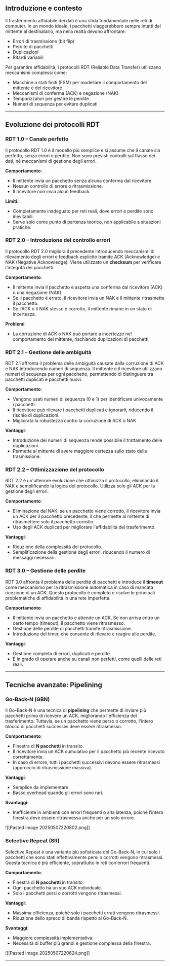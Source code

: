## **Introduzione e contesto**

Il trasferimento affidabile dei dati è una sfida fondamentale nelle reti di computer. In un mondo ideale, i pacchetti viaggerebbero sempre intatti dal mittente al destinatario, ma nella realtà devono affrontare:

- Errori di trasmissione (bit flip)
- Perdite di pacchetti
- Duplicazioni
- Ritardi variabili

Per garantire affidabilità, i protocolli RDT (Reliable Data Transfer) utilizzano meccanismi complessi come:

- Macchine a stati finiti (FSM) per modellare il comportamento del mittente e del ricevitore
- Meccanismi di conferma (ACK) e negazione (NAK)
- Temporizzatori per gestire le perdite
- Numeri di sequenza per evitare duplicati

---

## **Evoluzione dei protocolli RDT**

### **RDT 1.0 – Canale perfetto**

Il protocollo RDT 1.0 è il modello più semplice e si assume che il canale sia perfetto, senza errori o perdite. Non sono previsti controlli sul flusso dei dati, né meccanismi di gestione degli errori.

**Comportamento**:

- Il mittente invia un pacchetto senza alcuna conferma dal ricevitore.
- Nessun controllo di errore o ritrasmissione.
- Il ricevitore non invia alcun feedback.

**Limiti**:

- Completamente inadeguato per reti reali, dove errori e perdite sono inevitabili.
- Serve solo come punto di partenza teorico, non applicabile a situazioni pratiche.


### **RDT 2.0 – Introduzione del controllo errori**

Il protocollo RDT 2.0 migliora il precedente introducendo meccanismi di rilevamento degli errori e feedback esplicito tramite ACK (Acknowledge) e NAK (Negative Acknowledge). Viene utilizzato un **checksum** per verificare l'integrità dei pacchetti.

**Comportamento**:

- Il mittente invia il pacchetto e aspetta una conferma dal ricevitore (ACK) o una negazione (NAK).
- Se il pacchetto è errato, il ricevitore invia un NAK e il mittente ritrasmette il pacchetto.
- Se l'ACK o il NAK stesso è corrotto, il mittente rimane in un stato di incertezza.

**Problemi**:

- La corruzione di ACK o NAK può portare a incertezze nel comportamento del mittente, rischiando duplicazioni di pacchetti.


### **RDT 2.1 – Gestione delle ambiguità**

RDT 2.1 affronta il problema delle ambiguità causate dalla corruzione di ACK e NAK introducendo numeri di sequenza. Il mittente e il ricevitore utilizzano numeri di sequenza per ogni pacchetto, permettendo di distinguere tra pacchetti duplicati e pacchetti nuovi.

**Comportamento**:

- Vengono usati numeri di sequenza (0 e 1) per identificare univocamente i pacchetti.
- Il ricevitore può rilevare i pacchetti duplicati e ignorarli, riducendo il rischio di duplicazioni.
- Migliorata la robustezza contro la corruzione di ACK o NAK

**Vantaggi**:

- Introduzione dei numeri di sequenza rende possibile il trattamento delle duplicazioni.
- Permette al mittente di avere maggiore certezza sullo stato della trasmissione.


### **RDT 2.2 – Ottimizzazione del protocollo**

RDT 2.2 è un'ulteriore evoluzione che ottimizza il protocollo, eliminando il NAK e semplificando la logica del protocollo. Utilizza solo gli ACK per la gestione degli errori.

**Comportamento**:

- Eliminazione del NAK: se un pacchetto viene corrotto, il ricevitore invia un ACK per il pacchetto precedente, il che permette al mittente di ritrasmettere solo il pacchetto corrotto.
- Uso degli ACK duplicati per migliorare l'affidabilità del trasferimento.

**Vantaggi**:

- Riduzione della complessità del protocollo.
- Semplificazione della gestione degli errori, riducendo il numero di messaggi necessari.


### **RDT 3.0 – Gestione delle perdite**

RDT 3.0 affronta il problema delle perdite di pacchetti e introduce il **timeout** come meccanismo per la ritrasmissione automatica in caso di mancata ricezione di un ACK. Questo protocollo è completo e risolve le principali problematiche di affidabilità in una rete imperfetta.

**Comportamento**:

- Il mittente invia un pacchetto e attende un ACK. Se non arriva entro un certo tempo (timeout), il pacchetto viene ritrasmesso.
- Gestione delle perdite di pacchetti tramite ritrasmissione.
- Introduzione del timer, che consente di rilevare e reagire alle perdite.

**Vantaggi**:

- Gestione completa di errori, duplicati e perdite.
- È in grado di operare anche su canali non perfetti, come quelli delle reti reali.

---

## **Tecniche avanzate: Pipelining**

### **Go-Back-N (GBN)**

Il Go-Back-N è una tecnica di **pipelining** che permette di inviare più pacchetti prima di ricevere un ACK, migliorando l'efficienza del trasferimento. Tuttavia, se un pacchetto viene perso o corrotto, l'intero blocco di pacchetti successivi deve essere ritrasmesso.

**Comportamento**:

- Finestra di **N pacchetti** in transito.
- Il ricevitore invia un ACK cumulativo per il pacchetto più recente ricevuto correttamente.
- In caso di errore, tutti i pacchetti successivi devono essere ritrasmessi (approccio di ritrasmissione massiva).

**Vantaggi**:

- Semplice da implementare.
- Basso overhead quando gli errori sono rari.

**Svantaggi**:

- Inefficiente in ambienti con errori frequenti o alta latenza, poiché l’intera finestra deve essere ritrasmessa anche per un solo errore.


![[Pasted image 20250507220802.png]]


### **Selective Repeat (SR)**

Selective Repeat è una variante più sofisticata del Go-Back-N, in cui solo i pacchetti che sono stati effettivamente persi o corrotti vengono ritrasmessi. Questa tecnica è più efficiente, soprattutto in reti con errori frequenti.

**Comportamento**:

- Finestra di **N pacchetti** in transito.
- Ogni pacchetto ha un suo ACK individuale.
- Solo i pacchetti persi o corrotti vengono ritrasmessi.

**Vantaggi**:

- Massima efficienza, poiché solo i pacchetti errati vengono ritrasmessi.
- Riduzione dello spreco di banda rispetto al Go-Back-N.

**Svantaggi**:

- Maggiore complessità implementativa.
- Necessità di buffer più grandi e gestione complessa della finestra.


![[Pasted image 20250507220624.png]]

---
